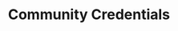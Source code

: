 ---
title: "Community Credentials"
description: ""
layout: "single"
img:
  src: "images/illustrations/Verified.png"
text: |-
  **Resonate’s Community Credentials** project helps communities to award simple badge-like credentials that can be proven and recognised across organisations.

  We will assure safety, confirm identity and protect all data and private information.
details: "[Verifiable Credentials](https://www.w3.org/TR/vc-use-cases/) are a new web standard for proving things digitally, thanks to some clever cryptography.  We are building Community Credentials to be the ‘Know Your Co-operator’ equivalent of KYC (Know Your Customer for business) for co-op social trust, all without reliance on centralised providers (or blockchains)."
links:
  title: "Links"
  text: |-
    [Press Release (PDF)]() · March 10th
    [Technical overview flyer (PDF)]()
    [GitHub repository](https://github.com/resonatecoop/verifiable-credentials)
news: 
  title: "News"
  text: "[Resonate’s Community Credentials Project Nears Launch]()"
contact: 
  title: "Contact"
  text: |-
    Want to learn more or get involved? 
    Please contact nick[at]resonate.is
video:
  youtube_id: 9JJXLk2zgNg
---